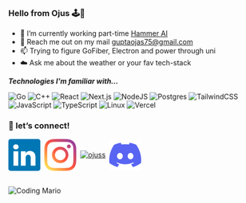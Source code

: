 <div>

  
### Hello from Ojus 🕹️🪼
  
- 🚀 I’m currently working part-time [Hammer AI](https://hammerai.com)
- 🌱 Reach me out on my mail guptaojas75@gmail.com 
- 📫 Trying to figure GoFiber, Electron and power through uni
- ☁️ Ask me about the weather or your fav tech-stack
</div>

***Technologies I'm familiar with...***

![Go](https://img.shields.io/badge/Go-00ADD8?style=for-the-badge&logo=go&logoColor=white)
![C++](https://img.shields.io/badge/c++-%2300599C.svg?style=for-the-badge&logo=c%2B%2B&logoColor=white)
![React](https://img.shields.io/badge/React-%2320232a.svg?style=for-the-badge&logo=react&logoColor=%2361DAFB)
![Next.js](https://img.shields.io/badge/Next.js-black?style=for-the-badge&logo=next.js&logoColor=white)
![NodeJS](https://img.shields.io/badge/node.js-6DA55F?style=for-the-badge&logo=node.js&logoColor=white)
![Postgres](https://img.shields.io/badge/Postgres-%23316192.svg?style=for-the-badge&logo=postgresql&logoColor=white)
![TailwindCSS](https://img.shields.io/badge/TailwindCSS-%2338B2AC.svg?style=for-the-badge&logo=tailwind-css&logoColor=white)
![JavaScript](https://img.shields.io/badge/JavaScript-%23323330.svg?style=for-the-badge&logo=javascript&logoColor=%23F7DF1E)
![TypeScript](https://img.shields.io/badge/TypeScript-%23007ACC.svg?style=for-the-badge&logo=typescript&logoColor=white)
![Linux](https://img.shields.io/badge/Linux-%23FCC624.svg?style=for-the-badge&logo=linux&logoColor=black)
![Vercel](https://img.shields.io/badge/Vercel-%23000000.svg?style=for-the-badge&logo=vercel&logoColor=white)

### 🥠 let’s connect!

<a href="https://linkedin.com/in/ojuss" target="blank"><img align="center" src="https://raw.githubusercontent.com/CLorant/readme-social-icons/main/large/colored/linkedin.svg" alt="ojuss"  /></a>&nbsp;
<a href="https://instagram.com/ojusw" target="blank"><img align="center" src="https://raw.githubusercontent.com/CLorant/readme-social-icons/main/large/colored/instagram.svg" alt="ojusgup"  /></a>&nbsp;
<a href="https://www.leetcode.com/ojuss" target="blank"><img align="center" src="https://go-skill-icons.vercel.app/api/icons?i=leetcode" alt="ojuss" height="36" width="36" /></a>&nbsp;
<a href="https://discord.gg/https://discord.gg/gprZUGqVSR" target="blank"><img align="center" src="https://raw.githubusercontent.com/CLorant/readme-social-icons/main/large/colored/discord.svg"/></a>

<br />
<div>
<img src="https://s11.gifyu.com/images/SG3Fp.gif" alt="Coding Mario" width="350" />  
</div>
